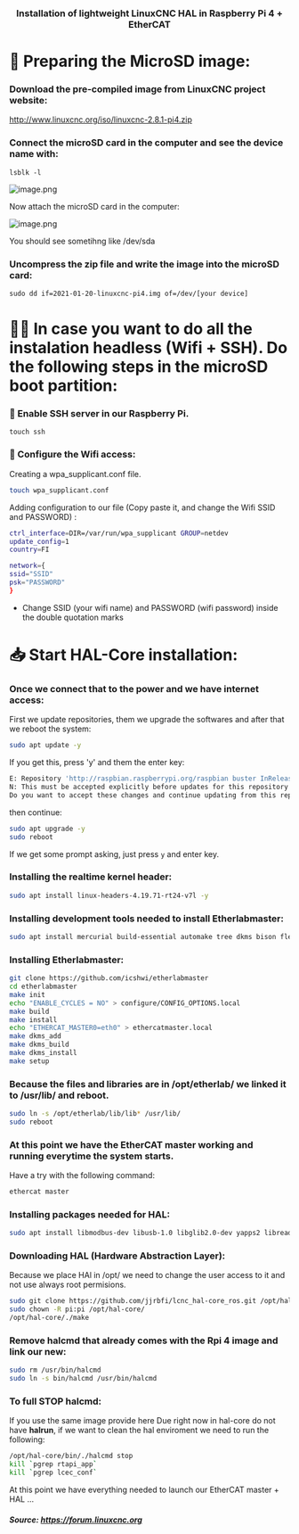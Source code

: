 <center><h3><b>Installation of lightweight LinuxCNC HAL in Raspberry Pi 4 + EtherCAT</b><h3/></center>

# 💾 Preparing the MicroSD image:  
  
### Download the pre-compiled image from LinuxCNC project website:
http://www.linuxcnc.org/iso/linuxcnc-2.8.1-pi4.zip

### Connect the microSD card in the computer and see the device name with:
```lsblk -l```

![image.png](images/index.png)

Now attach the microSD card in the computer:

![image.png](images/index2.png)

You should see sometihng like /dev/sda

### Uncompress the zip file and write the image into the microSD card:
```sudo dd if=2021-01-20-linuxcnc-pi4.img of=/dev/[your device]```


# 🙌🏿 In case you want to do all the instalation headless (Wifi + SSH). Do the following steps in the microSD boot partition:

### 📶 Enable SSH server in our Raspberry Pi.
```
touch ssh
```

### 📡 Configure the Wifi access:
Creating a wpa_supplicant.conf file.
```bash
touch wpa_supplicant.conf
```
Adding configuration to our file (Copy paste it, and change the Wifi SSID and PASSWORD) :
```bash
ctrl_interface=DIR=/var/run/wpa_supplicant GROUP=netdev
update_config=1
country=FI

network={
ssid="SSID"
psk="PASSWORD"
}
```
* Change SSID (your wifi name) and PASSWORD (wifi password) inside the double quotation marks 

  
# 📥 Start HAL-Core installation:  
  
### Once we connect that to the power and we have internet access:
First we update repositories, them we upgrade the softwares and after that we reboot the system:
```bash
sudo apt update -y
```

If you get this, press 'y' and them the enter key:
```bash
E: Repository 'http://raspbian.raspberrypi.org/raspbian buster InRelease' changed its 'Suite' value from 'stable' to 'oldstable'
N: This must be accepted explicitly before updates for this repository can be applied. See apt-secure(8) manpage for details.
Do you want to accept these changes and continue updating from this repository? [y/N] y
```
then continue:
```bash
sudo apt upgrade -y
sudo reboot
```
If we get some prompt asking, just press `y` and enter key.

### Installing the realtime kernel header:
```bash
sudo apt install linux-headers-4.19.71-rt24-v7l -y
```

### Installing development tools needed to install Etherlabmaster:
```bash
sudo apt install mercurial build-essential automake tree dkms bison flex -y
```

### Installing Etherlabmaster:
```bash
git clone https://github.com/icshwi/etherlabmaster
cd etherlabmaster
make init
echo "ENABLE_CYCLES = NO" > configure/CONFIG_OPTIONS.local
make build
make install
echo "ETHERCAT_MASTER0=eth0" > ethercatmaster.local
make dkms_add
make dkms_build
make dkms_install
make setup
```

### Because the files and libraries are in /opt/etherlab/ we linked it to /usr/lib/ and reboot.
```bash
sudo ln -s /opt/etherlab/lib/lib* /usr/lib/
sudo reboot
```

### At this point we have the EtherCAT master working and running everytime the system starts.
Have a try with the following command:
```bash
ethercat master
```

### Installing packages needed for HAL:
```bash
sudo apt install libmodbus-dev libusb-1.0 libglib2.0-dev yapps2 libreadline-gplv2-dev tcl8.6-dev tclx8.4 tk8.6-dev libboost-python-dev
```

### Downloading HAL (Hardware Abstraction Layer):
Because we place HAl in /opt/ we need to change the user access to it and not use always root permisions.
```bash
sudo git clone https://github.com/jjrbfi/lcnc_hal-core_ros.git /opt/hal-core
sudo chown -R pi:pi /opt/hal-core/
/opt/hal-core/./make
```

### Remove halcmd that already comes with the Rpi 4 image and link our new:
```bash
sudo rm /usr/bin/halcmd
sudo ln -s bin/halcmd /usr/bin/halcmd
```

### To full STOP halcmd:
If you use the same image provide here
Due right now in hal-core do not have **halrun**, if we want to clean the hal enviroment we need to run the following:
```bash
/opt/hal-core/bin/./halcmd stop
kill `pgrep rtapi_app`
kill `pgrep lcec_conf`
```

At this point we have everything needed to launch our EtherCAT master + HAL ...


##### Source: https://forum.linuxcnc.org
